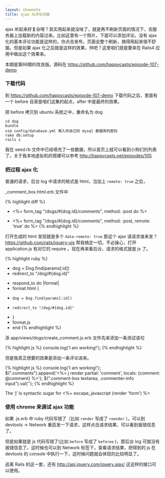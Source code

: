 ```yaml
---
layout: shownote
title: ajax 化评论功能
---
```

<!-- css-tricks 样式的评论，评论一张小狗图片 -->
ajax 听起来好复杂呀？其实用起来就没啥了，就是再不刷新页面的情况下，去服务器上加载新的内容过来。比如这里有一个照片，下面可以添加评论。没有 ajax 化的基本评论功能是这样的，你点击发布，页面会整个刷新，搞得用起来很不舒服。但是如果 ajax 化之后就是这样的效果，帅吧？这里咱们就是要来在 Rails4 应用中做出这个效果来。

本期是第66期的改良版。源码在 <https://github.com/happycasts/episode-107-demo>

### 下载代码
到 <https://github.com/happycasts/episode-107-demo> 下载代码之后，里面有一个 before 目录是咱们这集的起点，after 中是最终的效果。

把 before 拷贝到 ubuntu 系统之中，重命名为 dog

    cd dog
    bundle
    vim config/database.yml 填入你自己的 mysql 数据库的密码
    rake db:setup
    rails s

我在 seed.rb 文件中已经填充了一些数据，所以首页上就可以看到小狗们的列表了。关于我本地虚拟机的搭建可以参考 <http://happycasts.net/episodes/105>


### 把过程 ajax 化
普通的请求，后台 log 中请求的格式是 html，当加上 `remote: true` 之后，

_comment_box.html.erb 文件中

{% highlight diff %}
- <%= form_tag "/dogs/#{dog.id}/comments", method: :post do %>
+ <%= form_tag "/dogs/#{dog.id}/comments", method: :post, remote: 'true' do %>
{% endhighlight %}

打开生成的 html 发现就是多个 `data-remote: true` 那这个 ajax 请请求谁来发？ <https://github.com/rails/jquery-ujs> 帮我搞定一切，不必操心，打开 application.js 有对它的 require 。现在再来看后台，请求的格式就是 js 了。

{% highlight ruby %}
- dog = Dog.find(params[:id])
- redirect_to "/dog/#{dog.id}"
+ respond_to do |format|
+   format.html {
+     dog = Dog.find(params[:id])
+     redirect_to "/dog/#{dog.id}"
+   }
+   format.js
+ end
{% endhighlight %}

添 app/views/dogs/create_comment.js.erb 文件先来添加一条测试语句

{% highlight js %}
console.log('I am working!');
{% endhighlight %}

但是我真正想要的效果是添加一条评论进来。

{% highlight js %}
console.log('I am working!');
$(".comments").append('<%= j render partial: 'comment', locals: {comment: @comment} %>');
$(".comment-box textarea, .commenter-info input").val('');
{% endhighlight %}

<!-- 先来个没有 `j` 的，看会有什么问题 -->


The ‘j’ is syntactic sugar for <%= escape_javascript (render 'form') %>




### 使用 chrome 来调试 ajax 功能

如果 .js.erb 中 ruby 代码写错了（比如 `render` 写成了 `reender` ）。可以到 devtools -> Network 重启发一下请求，这样点击请求结果，可以看到报错信息了。

但是如果就是 js 代码写错了(比如 `before` 写成了 `beforee` )，那后台 log 可就没有报错信息了。这时候也可以到 Network 标签下，查看请求结果，把得到的 js 在 devtools 的 console 中执行一下，这时候问题就会体现的比较明显了。

逃离 Rails 的这一套，还有 http://api.jquery.com/jquery.ajax/ 这这样的接口可以使用。
